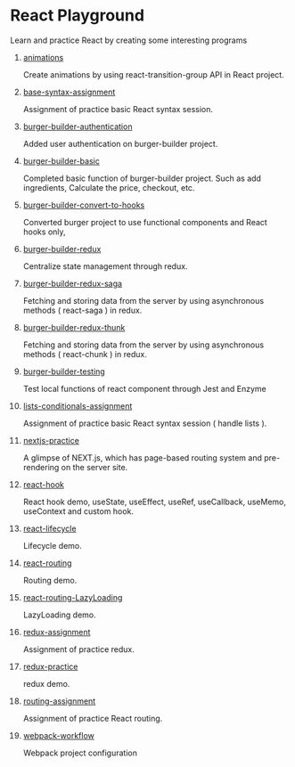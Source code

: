 # React Playground
Learn and practice React by creating some interesting programs

1. [animations](https://github.com/Yanhong95/ReactPlayground/tree/master/animations)

   Create animations by using react-transition-group API in React project.

2. [base-syntax-assignment](https://github.com/Yanhong95/ReactPlayground/tree/master/base-syntax-assignment)

   Assignment of practice basic React syntax session.

3. [burger-builder-authentication](https://github.com/Yanhong95/ReactPlayground/tree/master/burger-builder-authentication)

   Added user authentication on burger-builder project.

4. [burger-builder-basic](https://github.com/Yanhong95/ReactPlayground/tree/master/burger-builder-basic)

   Completed basic function of burger-builder project. Such as add ingredients, Calculate the price, checkout, etc.

5. [burger-builder-convert-to-hooks](https://github.com/Yanhong95/ReactPlayground/tree/master/burger-builder-convert-to-hooks)

   Converted burger project to use functional components and React hooks only,

6. [burger-builder-redux](https://github.com/Yanhong95/ReactPlayground/tree/master/burger-builder-redux)

   Centralize state management through redux.

7. [burger-builder-redux-saga](https://github.com/Yanhong95/ReactPlayground/tree/master/burger-builder-redux-saga)

   Fetching and storing data from the server by using asynchronous methods ( react-saga ) in redux.

8. [burger-builder-redux-thunk](https://github.com/Yanhong95/ReactPlayground/tree/master/burger-builder-redux-thunk)

   Fetching and storing data from the server by using asynchronous methods ( react-chunk ) in redux.

9. [burger-builder-testing](https://github.com/Yanhong95/ReactPlayground/tree/master/burger-builder-testing)

    Test local functions of react component through Jest and Enzyme

10. [lists-conditionals-assignment](https://github.com/Yanhong95/ReactPlayground/tree/master/lists-conditionals-assignment)

    Assignment of practice basic React syntax session ( handle lists ).

11. [nextjs-practice](https://github.com/Yanhong95/ReactPlayground/tree/master/nextjs)

    A glimpse of NEXT.js, which has page-based routing system and pre-rendering on the server site.

12. [react-hook](https://github.com/Yanhong95/ReactPlayground/tree/master/react-hook)

    React hook demo, useState, useEffect, useRef, useCallback, useMemo, useContext and custom hook.

13. [react-lifecycle](https://github.com/Yanhong95/ReactPlayground/tree/master/my-lifecycle)

    Lifecycle demo.

14. [react-routing](https://github.com/Yanhong95/ReactPlayground/tree/master/react-routing)

    Routing demo.

15. [react-routing-LazyLoading](https://github.com/Yanhong95/ReactPlayground/tree/master/react-routing-LazyLoading)

    LazyLoading demo.

16. [redux-assignment](https://github.com/Yanhong95/ReactPlayground/tree/master/redux-assignment)

    Assignment of practice redux.

17. [redux-practice](https://github.com/Yanhong95/ReactPlayground/tree/master/redux-practice)

    redux demo.

18. [routing-assignment](https://github.com/Yanhong95/ReactPlayground/tree/master/routing-assignment)

    Assignment of practice React routing.

19. [webpack-workflow](https://github.com/Yanhong95/ReactPlayground/tree/master/webpack-workflow)

    Webpack project configuration